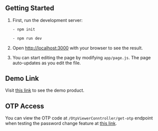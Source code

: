 ## Getting Started

1. First, run the development server:

   ```bash
   - npm init

   - npm run dev
   ```

2. Open [http://localhost:3000](http://localhost:3000) with your browser to see the result.

3. You can start editing the page by modifying `app/page.js`. The page auto-updates as you edit the file.

## Demo Link

Visit [this link](https://intern-reactjs-via.vercel.app/) to see the demo product.

## OTP Access

You can view the OTP code at `/OtpViewerConntroller/get-otp` endpoint when testing the password change feature at [this link](https://dev-fe-exam.viajsc.com/swagger/index.html).

